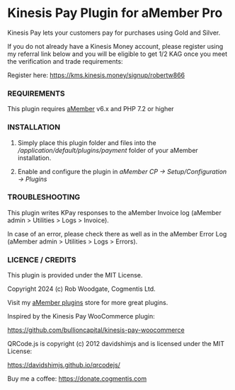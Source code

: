 # Kinesis Pay Plugin for aMember Pro

Kinesis Pay lets your customers pay for purchases using Gold and Silver.

If you do not already have a Kinesis Money account, please register using my referral link below and you will be eligible to get 1/2 KAG once you meet the verification and trade requirements:

Register here: <https://kms.kinesis.money/signup/robertw866>


### REQUIREMENTS

This plugin requires [aMember](https://www.cogmentis.com/go/amember) v6.x and PHP 7.2 or higher

### INSTALLATION

1. Simply place this plugin folder and files into the */application/default/plugins/payment* folder of your aMember installation.

2. Enable and configure the plugin in *aMember CP -> Setup/Configuration -> Plugins*

### TROUBLESHOOTING

This plugin writes KPay responses to the aMember Invoice log (aMember admin > Utilities > Logs > Invoice).

In case of an error, please check there as well as in the aMember Error Log (aMember admin > Utilities > Logs > Errors).

### LICENCE / CREDITS

This plugin is provided under the MIT License.

Copyright 2024 (c) Rob Woodgate, Cogmentis Ltd.

Visit my [aMember plugins](https://www.cogmentis.com/system/cart/) store for more great plugins.

Inspired by the Kinesis Pay WooCommerce plugin:

<https://github.com/bullioncapital/kinesis-pay-woocommerce>

QRCode.js is copyright (c) 2012 davidshimjs and is licensed under the MIT License:

<https://davidshimjs.github.io/qrcodejs/>

Buy me a coffee: https://donate.cogmentis.com
